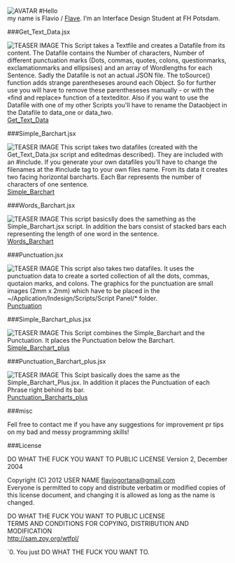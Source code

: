 ![AVATAR](https://raw.github.com/fabiantheblind/auto-typo-adbe-id/master/Flave/avatar_500x500px.png)
#Hello  
my name is Flavio / [Flave](https://github.com/flave). I’m an Interface Design Student at FH Potsdam.  
  
###Get_Text_Data.jsx  


![TEASER IMAGE](https://raw.github.com/fabiantheblind/auto-typo-adbe-id/master/Flave/Get_Text_Data.png)
This Script takes a Textfile and creates a Datafile from its content. The Datafile contains the Number of characters, Number of different punctuation marks (Dots, commas, quotes, colons, questionmarks, exclamationmarks and ellipsises) and an array of Wordlengths for each Sentence. Sadly the Datafile is not an actual JSON file. The toSource() function adds strange parentheseses around each Object. So for further use you will have to remove these parentheseses manually - or with the «find and replace» function of a texteditor. Also if you want to use the Datafile with one of my other Scripts you'll have to rename the Dataobject in the Datafile to data_one or data_two.  
[Get_Text_Data](https://raw.github.com/fabiantheblind/auto-typo-adbe-id/master/Flave/Get_Text_Data.jsx)  

###Simple_Barchart.jsx

![TEASER IMAGE](https://raw.github.com/fabiantheblind/auto-typo-adbe-id/master/Flave/Simple_Barchart.png)
This script takes two datafiles (created with the Get_Text_Data.jsx script and editedmas described). They are included with an #include. If you generate your own datafiles you’ll have to change the filenames at the #include tag to your own files name.  From its data it creates two facing horizontal barcharts. Each Bar represents the number of characters of one sentence.  
[Simple_Barchart](https://raw.github.com/fabiantheblind/auto-typo-adbe-id/master/Flave/Simple_Barchart.jsx)  

###Words_Barchart.jsx

![TEASER IMAGE](https://raw.github.com/fabiantheblind/auto-typo-adbe-id/master/Flave/Word_Barchart.png)
This script basicslly does the samething as the Simple_Barchart.jsx script. In addition the bars consist of stacked bars each representing the length of one word in the sentence.  
[Words_Barchart](https://raw.github.com/fabiantheblind/auto-typo-adbe-id/master/Flave/Words_Barchart.jsx)  

###Punctuation.jsx

![TEASER IMAGE](https://raw.github.com/fabiantheblind/auto-typo-adbe-id/master/Flave/Punctuation.png)
This script also takes two datafiles. It uses the punctuation data to create a sorted collection of all the dots, commas, quotaion marks, and colons. The graphics for the punctuation are small images (2mm x 2mm) which have to be placed in the ~/Application/Indesign/Scripts/Script Panel/*  folder.  
[Punctuation](https://raw.github.com/fabiantheblind/auto-typo-adbe-id/master/Flave/Punctuation.jsx)  
  
###Simple_Barchart_plus.jsx  

![TEASER IMAGE](https://raw.github.com/fabiantheblind/auto-typo-adbe-id/master/Flave/Simple_Barchart_plus.png)
This Script combines the Simple_Barchart and the Punctuation. It places the Punctuation below the Barchart.  
[Simple_Barchart_plus](https://raw.github.com/fabiantheblind/auto-typo-adbe-id/master/Flave/Simple_Barchart_plus.jsx)  

###Punctuation_Barchart_plus.jsx

![TEASER IMAGE](https://raw.github.com/fabiantheblind/auto-typo-adbe-id/master/Flave/Punctuation_Barchart_plus.png)
This Scipt basically does the same as the Simple_Barchart_Plus.jsx. In addition it  places the Punctuation of each Phrase right behind its bar.  
[Punctuation_Barcharts_plus](https://raw.github.com/fabiantheblind/auto-typo-adbe-id/master/Flave/Punctuation_Barcharts_plus.jsx)  

###misc  
 
Fell free to contact me if you have any suggestions for improvement pr tips on my bad and messy programming skills!  


###License  

DO WHAT THE FUCK YOU WANT TO PUBLIC LICENSE
Version 2, December 2004

Copyright (C) 2012 USER NAME <flaviogortana@gmail.com>  
Everyone is permitted to copy and distribute verbatim or modified copies of this license document, and changing it is allowed as long as the name is changed.  

DO WHAT THE FUCK YOU WANT TO PUBLIC LICENSE  
TERMS AND CONDITIONS FOR COPYING, DISTRIBUTION AND MODIFICATION  
http://sam.zoy.org/wtfpl/  

`0. You just DO WHAT THE FUCK YOU WANT TO.  


